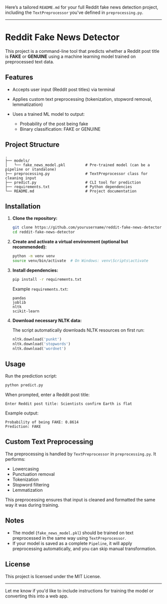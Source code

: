 Here’s a tailored `README.md` for your full Reddit fake news detection project, including the `TextPreprocessor` you've defined in `preprocessing.py`.

---

# Reddit Fake News Detector

This project is a command-line tool that predicts whether a Reddit post title is **FAKE** or **GENUINE** using a machine learning model trained on preprocessed text data.

## Features

* Accepts user input (Reddit post titles) via terminal
* Applies custom text preprocessing (tokenization, stopword removal, lemmatization)
* Uses a trained ML model to output:

  * Probability of the post being fake
  * Binary classification: FAKE or GENUINE

## Project Structure

```
.
├── models/
│   └── fake_news_model.pkl         # Pre-trained model (can be a pipeline or standalone)
├── preprocessing.py                # TextPreprocessor class for cleaning input
├── predict.py                      # CLI tool for prediction
├── requirements.txt                # Python dependencies
└── README.md                       # Project documentation
```

## Installation

1. **Clone the repository:**

   ```bash
   git clone https://github.com/yourusername/reddit-fake-news-detector.git
   cd reddit-fake-news-detector
   ```

2. **Create and activate a virtual environment (optional but recommended):**

   ```bash
   python -m venv venv
   source venv/bin/activate  # On Windows: venv\Scripts\activate
   ```

3. **Install dependencies:**

   ```bash
   pip install -r requirements.txt
   ```

   Example `requirements.txt`:

   ```
   pandas
   joblib
   nltk
   scikit-learn
   ```

4. **Download necessary NLTK data:**

   The script automatically downloads NLTK resources on first run:

   ```python
   nltk.download('punkt')
   nltk.download('stopwords')
   nltk.download('wordnet')
   ```

## Usage

Run the prediction script:

```bash
python predict.py
```

When prompted, enter a Reddit post title:

```
Enter Reddit post title: Scientists confirm Earth is flat
```

Example output:

```
Probability of being FAKE: 0.8614
Prediction: FAKE
```

## Custom Text Preprocessing

The preprocessing is handled by `TextPreprocessor` in `preprocessing.py`. It performs:

* Lowercasing
* Punctuation removal
* Tokenization
* Stopword filtering
* Lemmatization

This preprocessing ensures that input is cleaned and formatted the same way it was during training.

## Notes

* The model (`fake_news_model.pkl`) should be trained on text preprocessed in the same way using `TextPreprocessor`.
* If your model is saved as a complete `Pipeline`, it will apply preprocessing automatically, and you can skip manual transformation.

## License

This project is licensed under the MIT License.

---

Let me know if you'd like to include instructions for training the model or converting this into a web app.
